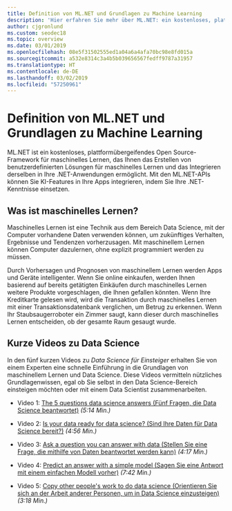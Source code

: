 ```yaml
---
title: Definition von ML.NET und Grundlagen zu Machine Learning
description: 'Hier erfahren Sie mehr über ML.NET: ein kostenloses, plattformübergreifendes Open Source-Framework für maschinelles Lernen, das Ihnen das Erstellen benutzerdefinierter Lösungen für maschinelles Lernen und das Integrieren derselben in Ihre .NET-Anwendungen ermöglicht.'
author: cjgronlund
ms.custom: seodec18
ms.topic: overview
ms.date: 03/01/2019
ms.openlocfilehash: 08e5f31502555ed1a04a6a4afa70bc98e8fd015a
ms.sourcegitcommit: a532e8314c3a4b5b039656567fedff9787a31957
ms.translationtype: HT
ms.contentlocale: de-DE
ms.lasthandoff: 03/02/2019
ms.locfileid: "57250961"
---
```

# <a name="what-is-mlnet-and-how-do-i-understand-machine-learning-basics"></a>Definition von ML.NET und Grundlagen zu Machine Learning

ML.NET ist ein kostenloses, plattformübergeifendes Open Source-Framework für maschinelles Lernen, das Ihnen das Erstellen von benutzerdefinierten Lösungen für maschinelles Lernen und das Integrieren derselben in Ihre .NET-Anwendungen ermöglicht. Mit den ML.NET-APIs können Sie KI-Features in Ihre Apps integrieren, indem Sie Ihre .NET-Kenntnisse einsetzen.

## <a name="what-is-machine-learning"></a>Was ist maschinelles Lernen?

Maschinelles Lernen ist eine Technik aus dem Bereich Data Science, mit der Computer vorhandene Daten verwenden können, um zukünftiges Verhalten, Ergebnisse und Tendenzen vorherzusagen. Mit maschinellem Lernen können Computer dazulernen, ohne explizit programmiert werden zu müssen.

Durch Vorhersagen und Prognosen von maschinellem Lernen werden Apps und Geräte intelligenter. Wenn Sie online einkaufen, werden Ihnen basierend auf bereits getätigten Einkäufen durch maschinelles Lernen weitere Produkte vorgeschlagen, die Ihnen gefallen könnten. Wenn Ihre Kreditkarte gelesen wird, wird die Transaktion durch maschinelles Lernen mit einer Transaktionsdatenbank verglichen, um Betrug zu erkennen. Wenn Ihr Staubsaugerroboter ein Zimmer saugt, kann dieser durch maschinelles Lernen entscheiden, ob der gesamte Raum gesaugt wurde.


## <a name="short-videos-on-data-science"></a>Kurze Videos zu Data Science 

In den fünf kurzen Videos zu *Data Science für Einsteiger* erhalten Sie von einem Experten eine schnelle Einführung in die Grundlagen von maschinellem Lernen und Data Science. Diese Videos vermitteln nützliches Grundlagenwissen, egal ob Sie selbst in den Data Science-Bereich einsteigen möchten oder mit einem Data Scientist zusammenarbeiten.

* Video 1: [The 5 questions data science answers (Fünf Fragen, die Data Science beantwortet)](https://docs.microsoft.com/azure/machine-learning/studio/data-science-for-beginners-the-5-questions-data-science-answers) *(5:14 Min.)*

* Video 2: [Is your data ready for data science? (Sind Ihre Daten für Data Science bereit?)](https://docs.microsoft.com/azure/machine-learning/studio/data-science-for-beginners-is-your-data-ready-for-data-science) *(4:56 Min.)*

* Video 3: [Ask a question you can answer with data (Stellen Sie eine Frage, die mithilfe von Daten beantwortet werden kann)](https://docs.microsoft.com/azure/machine-learning/studio/data-science-for-beginners-ask-a-question-you-can-answer-with-data) *(4:17 Min.)*

* Video 4: [Predict an answer with a simple model (Sagen Sie eine Antwort mit einem einfachen Modell vorher)](https://docs.microsoft.com/azure/machine-learning/studio/data-science-for-beginners-predict-an-answer-with-a-simple-model) *(7:42 Min.)*

* Video 5: [Copy other people's work to do data science (Orientieren Sie sich an der Arbeit anderer Personen, um in Data Science einzusteigen)](https://docs.microsoft.com/azure/machine-learning/studio/data-science-for-beginners-copy-other-peoples-work-to-do-data-science) *(3:18 Min.)*
